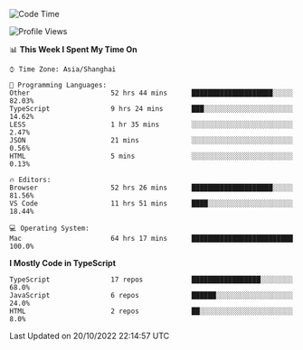 <!--START_SECTION:waka-->
![Code Time](http://img.shields.io/badge/Code%20Time-3%2C005%20hrs-blue)

![Profile Views](http://img.shields.io/badge/Profile%20Views-1-blue)

📊 **This Week I Spent My Time On** 

```text
⌚︎ Time Zone: Asia/Shanghai

💬 Programming Languages: 
Other                    52 hrs 44 mins      ████████████████████░░░░░   82.03% 
TypeScript               9 hrs 24 mins       ███░░░░░░░░░░░░░░░░░░░░░░   14.62% 
LESS                     1 hr 35 mins        ░░░░░░░░░░░░░░░░░░░░░░░░░   2.47% 
JSON                     21 mins             ░░░░░░░░░░░░░░░░░░░░░░░░░   0.56% 
HTML                     5 mins              ░░░░░░░░░░░░░░░░░░░░░░░░░   0.13%

🔥 Editors: 
Browser                  52 hrs 26 mins      ████████████████████░░░░░   81.56% 
VS Code                  11 hrs 51 mins      ████░░░░░░░░░░░░░░░░░░░░░   18.44%

💻 Operating System: 
Mac                      64 hrs 17 mins      █████████████████████████   100.0%

```

**I Mostly Code in TypeScript** 

```text
TypeScript               17 repos            █████████████████░░░░░░░░   68.0% 
JavaScript               6 repos             ██████░░░░░░░░░░░░░░░░░░░   24.0% 
HTML                     2 repos             ██░░░░░░░░░░░░░░░░░░░░░░░   8.0%

```



 Last Updated on 20/10/2022 22:14:57 UTC
<!--END_SECTION:waka-->
